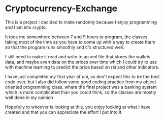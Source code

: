 # Cryptocurrency-Exchange
This is a project I decided to make randomly because I enjoy programming and I am into crypto.

It took me somewhere between 7 and 9 hours to program, the classes taking most of the time as you have to come up with a way to create them so that the program runs smoothly and it's structured well.

I still need to make it read and write to an xml file that stores the wallets data, and maybe even data on the prices over time which I could try to use with machine learning to predict the price based on rsi and other indicators.

I have just completed my first year of uni, so don't expect this to be the best code ever, but I also did follow some good coding practice from my object oriented programming class, where the final project was a banking system which is more complicated than you could think, so the classes are mostly well done in my opinion

Hopefully to whoever is looking at this, you enjoy looking at what I have created and that you can appreciate the effort I put into it.
